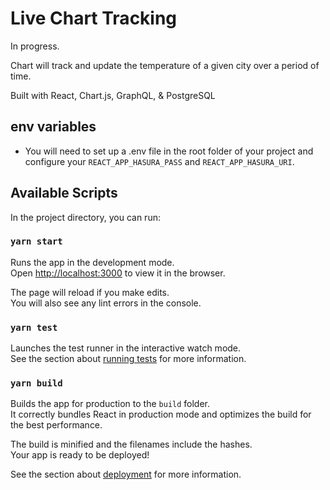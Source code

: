 # Live Chart Tracking

In progress. 

Chart will track and update the temperature of a given city over a period of time. 

Built with React, Chart.js, GraphQL, & PostgreSQL

## env variables
- You will need to set up a .env file in the root folder of your project and configure your `REACT_APP_HASURA_PASS` and `REACT_APP_HASURA_URI`.  



## Available Scripts

In the project directory, you can run:

### `yarn start`

Runs the app in the development mode.\
Open [http://localhost:3000](http://localhost:3000) to view it in the browser.

The page will reload if you make edits.\
You will also see any lint errors in the console.

### `yarn test`

Launches the test runner in the interactive watch mode.\
See the section about [running tests](https://facebook.github.io/create-react-app/docs/running-tests) for more information.

### `yarn build`

Builds the app for production to the `build` folder.\
It correctly bundles React in production mode and optimizes the build for the best performance.

The build is minified and the filenames include the hashes.\
Your app is ready to be deployed!

See the section about [deployment](https://facebook.github.io/create-react-app/docs/deployment) for more information.

